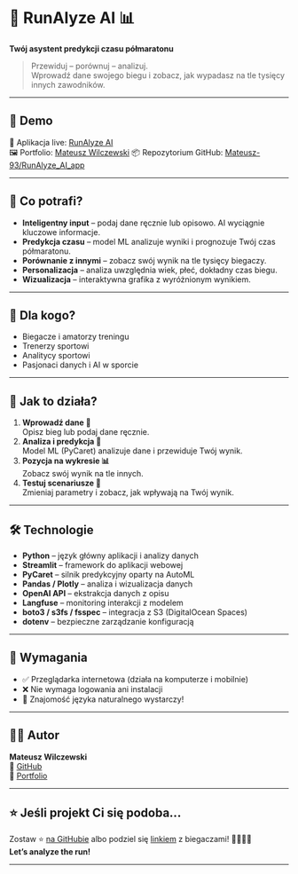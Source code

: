 # 🏃 RunAlyze AI 📊  
**Twój asystent predykcji czasu półmaratonu**

> Przewiduj – porównuj – analizuj.  
Wprowadź dane swojego biegu i zobacz, jak wypadasz na tle tysięcy innych zawodników.

---

## 📍 Demo

🔗 Aplikacja live: [RunAlyze AI](https://runalyze-ai-app-ezuz7.ondigitalocean.app/)  
🖼️ Portfolio: [Mateusz Wilczewski](https://mateusz-93.github.io/ai_portfolio/runalyze_ai_app/)
📦 Repozytorium GitHub: [Mateusz-93/RunAlyze_AI_app](https://github.com/Mateusz-93/RunAlyze_AI_app)

---

## 🧠 Co potrafi?

- **Inteligentny input** – podaj dane ręcznie lub opisowo. AI wyciągnie kluczowe informacje.
- **Predykcja czasu** – model ML analizuje wyniki i prognozuje Twój czas półmaratonu.
- **Porównanie z innymi** – zobacz swój wynik na tle tysięcy biegaczy.
- **Personalizacja** – analiza uwzględnia wiek, płeć, dokładny czas biegu.
- **Wizualizacja** – interaktywna grafika z wyróżnionym wynikiem.

---

## 🎯 Dla kogo?

- Biegacze i amatorzy treningu
- Trenerzy sportowi
- Analitycy sportowi
- Pasjonaci danych i AI w sporcie

---

## 🚀 Jak to działa?

1. **Wprowadź dane 📝**  
   Opisz bieg lub podaj dane ręcznie.
2. **Analiza i predykcja 🤖**  
   Model ML (PyCaret) analizuje dane i przewiduje Twój wynik.
3. **Pozycja na wykresie 📊**  
   Zobacz swój wynik na tle innych.
4. **Testuj scenariusze 🔁**  
   Zmieniaj parametry i zobacz, jak wpływają na Twój wynik.

---

## 🛠️ Technologie

- **Python** – język główny aplikacji i analizy danych
- **Streamlit** – framework do aplikacji webowej
- **PyCaret** – silnik predykcyjny oparty na AutoML
- **Pandas / Plotly** – analiza i wizualizacja danych
- **OpenAI API** – ekstrakcja danych z opisu
- **Langfuse** – monitoring interakcji z modelem
- **boto3 / s3fs / fsspec** – integracja z S3 (DigitalOcean Spaces)
- **dotenv** – bezpieczne zarządzanie konfiguracją

---

## 🧾 Wymagania

- ✅ Przeglądarka internetowa (działa na komputerze i mobilnie)
- ❌ Nie wymaga logowania ani instalacji
- 🧠 Znajomość języka naturalnego wystarczy!

---

## 👨‍💻 Autor

**Mateusz Wilczewski**  
🔗 [GitHub](https://github.com/mateusz-93)  
🔗 [Portfolio](https://mateusz-93.github.io/ai_portfolio/)

---

## ⭐ Jeśli projekt Ci się podoba...

Zostaw ⭐ [na GitHubie](https://github.com/Mateusz-93/RunAlyze_AI_app) albo podziel się [linkiem](https://runalyze-ai-app-ezuz7.ondigitalocean.app/) z biegaczami! 🏃‍♀️🏃‍♂️  
**Let’s analyze the run!**

---